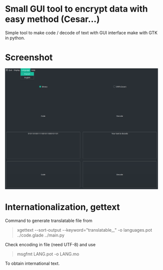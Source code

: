 # Small GUI tool to encrypt data with easy method (Cesar...) 

Simple tool to make code / decode of text with GUI interface make with GTK in python.

# Screenshot

![Screen](./pictures/screen1.png)

# Internationalization, gettext 

Command to generate translatable file from 
>xgettext --sort-output --keyword="translatable,_" -o languages.pot ../code.glade ../main.py

Check encoding in file (need UTF-8) and use 
>msgfmt LANG.pot -o LANG.mo 

To obtain international text.